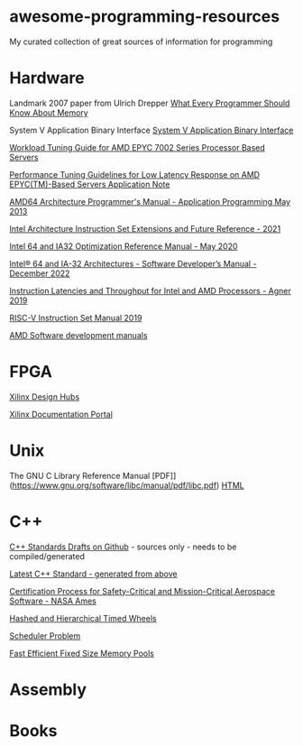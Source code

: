 # awesome-programming-resources
My curated collection of great sources of information for programming

# Hardware 
Landmark 2007 paper from Ulrich Drepper 
[What Every Programmer Should Know About Memory](papers/cpumemory.pdf)

System V Application Binary Interface 
[System V Application Binary Interface](papers/x86-64-psABI-1.0.pdf)

[Workload Tuning Guide for AMD EPYC 7002 Series Processor Based Servers](https://developer.amd.com/wp-content/resources/56745_0.75.pdf)

[Performance Tuning Guidelines for Low Latency Response on AMD EPYC(TM)-Based Servers Application Note](https://www.amd.com/system/files/TechDocs/56263-EPYC-performance-tuning-app-note.pdf)

[AMD64 Architecture Programmer's Manual - Application Programming May 2013](papers/24592_APM_v11.pdf)

[Intel Architecture Instruction Set Extensions and Future Reference - 2021](papers/architecture-instruction-set-extensions-programming-reference.pdf)

[Intel 64 and IA32 Optimization Reference Manual - May 2020](papers/64-ia-32-architectures-optimization-manual.pdf)

[Intel® 64 and IA-32 Architectures - Software Developer’s Manual - December 2022](papers/325462-sdm-vol-1-2abcd-3abcd.pdf)

[Instruction Latencies and Throughput for Intel and AMD Processors - Agner 2019](papers/x86-timing.pdf)

[RISC-V Instruction Set Manual 2019](papers/riscv-spec.pdf)

[AMD Software development manuals](https://developer.amd.com/resources/developer-guides-manuals/)

# FPGA

[Xilinx Design Hubs](https://www.xilinx.com/support/documentation-navigation/design-hubs.html)

[Xilinx Documentation Portal](https://docs.xilinx.com/home)

# Unix

The GNU C Library Reference Manual [PDF]](https://www.gnu.org/software/libc/manual/pdf/libc.pdf) [HTML](https://www.gnu.org/software/libc/manual/html_mono/libc.html)

# C++

[C++ Standards Drafts on Github](https://github.com/cplusplus/draft) - sources only - needs to be compiled/generated

[Latest C++ Standard - generated from above](https://eel.is/c++draft/)

[Certification Process for Safety-Critical and Mission-Critical Aerospace Software - NASA Ames](papers/20040014965.pdf)

[Hashed and Hierarchical Timed Wheels](papers/sosp87-timing-wheels.pdf)

[Scheduler Problem](papers/scheduler_problem.png)

[Fast Efficient Fixed Size Memory Pools](papers/computation_tools_2012_1_10_80006.pdf)

# Assembly

# Books



